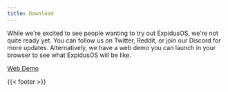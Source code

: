 ```yaml
---
title: Download
---
```


<div class="container-fluid py-3">
  <div class="justify-content-center row">
    <div class="col col-auto col-lg-7 px-0">
      <p class="lead text-center">
        While we're excited to see people wanting to try out ExpidusOS, we're not quite ready yet. You can follow us on Twitter, Reddit, or join our Discord for more updates. Alternatively, we have a web demo you can launch in your browser to see what ExpidusOS will be like.
      </p>
    </div>
  </div>
</div>

<p class="text-center">
  <a class="lead btn btn-primary" href="https://demo.expidusos.com">Web Demo</a>
</p>

{{< footer >}}
